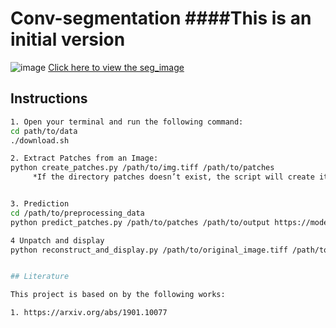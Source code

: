 # Conv-segmentation ####This is an initial version 


![image](https://github.com/user-attachments/assets/b1c112f5-9210-4159-8c23-123c1604fe6d)
[Click here to view the seg_image](https://github.com/amsa10/Conv-segmentation/blob/main/data/segmented.png?raw=true)


## Instructions 
```bash
1. Open your terminal and run the following command: 
cd path/to/data
./download.sh

2. Extract Patches from an Image: 
python create_patches.py /path/to/img.tiff /path/to/patches
     *If the directory patches doesn’t exist, the script will create it.


3. Prediction
cd /path/to/preprocessing_data
python predict_patches.py /path/to/patches /path/to/output https://model/download

4 Unpatch and display
python reconstruct_and_display.py /path/to/original_image.tiff /path/to/predictions.npy /path/to/output/segmented.png


## Literature

This project is based on by the following works: 

1. https://arxiv.org/abs/1901.10077

 


